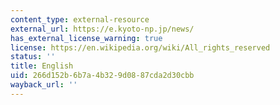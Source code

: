 ```yaml
---
content_type: external-resource
external_url: https://e.kyoto-np.jp/news/
has_external_license_warning: true
license: https://en.wikipedia.org/wiki/All_rights_reserved
status: ''
title: English
uid: 266d152b-6b7a-4b32-9d08-87cda2d30cbb
wayback_url: ''
---
```

